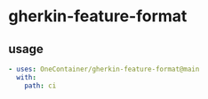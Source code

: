 # gherkin-feature-format

## usage

```yaml
- uses: OneContainer/gherkin-feature-format@main
  with:
    path: ci
```
